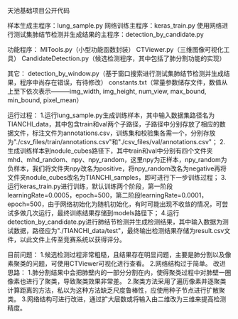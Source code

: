 天池基础项目公开代码

样本生成主程序：lung_sample.py
网络训练主程序：keras_train.py
使用网络进行测试集肺结节检测并生成结果的主程序：detection_by_candidate.py

功能程序：
MITools.py（小型功能函数封装）
CTViewer.py（三维图像可视化工具）
CandidateDetection.py（候选检测程序，其中包括了肺分割功能的实现）

其它：
detection_by_window.py（基于窗口搜索进行测试集肺结节检测并生成结果，程序中尚存在错误，有待修改）
constants.txt（常量参数储存文件，数值从上至下依次表示———img_width, img_height, num_view, max_bound, min_bound, pixel_mean）

运行过程：
1.运行lung_sample.py生成训练样本，其中输入数据集路径名为TIANCHI_data，其中包含train和val两个子路径，子路径中分别存放了相应的数据文件，标注文件为annotations.csv，训练集和校验集各需一个，分别存放为"./csv_files/train/annotations.csv"和"./csv_files/val/annotations.csv"；
2.生成训练样本到nodule_cubes路径下，其中train和val中分别有四个文件夹mhd、mhd_random、npy、npy_random，这里npy为正样本，npy_random为负样本，我们将文件夹npy改名为positive，将npy_random改名为negative再将文件夹nodule_cubes改名为TIANCHI_samples，即可进行下一步训练过程；
3.运行keras_train.py进行训练，默认训练两个阶段，第一阶段learningRate=0.0005，epoch=500，第二阶段learningRate=0.0001，epoch=500，由于网络初始化为随机初始化，有时可能出现不收敛的情况，可尝试多做几次运行，最终训练结果存储到models路径下；
4.运行detection_by_candidate.py进行肺结节检测并生成检测结果，其中输入数据为测试数据，路径应为"./TIANCHI_data/test"，最终输出检测结果存储为result.csv文件，以此文件上传至竞赛系统以获得评分。

目前问题：
1.候选检测过程非常粗糙，且结果存在明显问题，主要是肺分割以及像素聚类的问题，可使用CTViewer可视化进行查看。
2.网络结构过于简单。
改进思路：
1.肺分割结果中会把肺壁内的一部分分割在内，使得聚类过程中对肺壁一圈像素也进行了聚类，导致聚类效果非常差。
2.聚类方法采用了遍历像素并逐聚类计算距离的方法，私以为这种方法缺乏尺度鲁棒性，应使用种子节点进行扩散聚类。
3.网络结构可进行改进，通过扩大层数或将输入由二维改为三维来提高检测精度。
